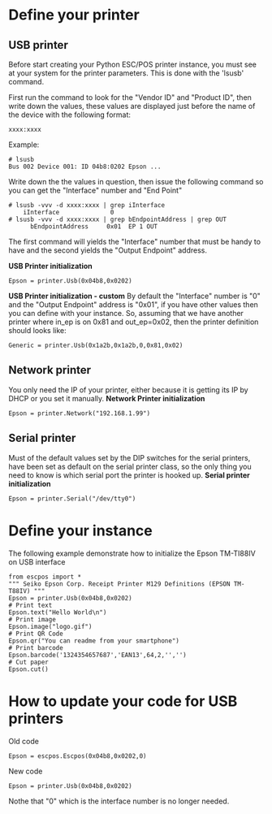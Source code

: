 # Define your printer #
## USB printer ##

Before start creating your Python ESC/POS printer instance, you must see at your system for the printer parameters. This is done with the 'lsusb' command.

First run the command to look for the "Vendor ID" and "Product ID", then write down the values, these values are displayed just before the name of the device with the following format:
```
xxxx:xxxx
```

Example:
```
# lsusb
Bus 002 Device 001: ID 04b8:0202 Epson ...
```

Write down the the values in question, then issue the following command so you can get the "Interface" number and "End Point"
```
# lsusb -vvv -d xxxx:xxxx | grep iInterface
    iInterface              0
# lsusb -vvv -d xxxx:xxxx | grep bEndpointAddress | grep OUT
      bEndpointAddress     0x01  EP 1 OUT
```

The first command will yields the "Interface" number that must be handy to have and the second yields the "Output Endpoint" address.

**USB Printer initialization**
```
Epson = printer.Usb(0x04b8,0x0202)
```

**USB Printer initialization - custom**
By default the "Interface" number is "0" and the "Output Endpoint" address is "0x01", if you have other values then you can define with your instance.
So, assuming that we have another printer where in\_ep is on 0x81 and out\_ep=0x02,
then the printer definition should looks like:
```
Generic = printer.Usb(0x1a2b,0x1a2b,0,0x81,0x02)
```

## Network printer ##
You only need the IP of your printer, either because it is getting its IP by DHCP or you set it manually.
**Network Printer initialization**
```
Epson = printer.Network("192.168.1.99")
```

## Serial printer ##
Must of the default values set by the DIP switches for the serial printers, have been set as default on the serial printer class, so the only thing you need to know is which serial port the printer is hooked up.
**Serial printer initialization**
```
Epson = printer.Serial("/dev/tty0")
```

# Define your instance #
The following example demonstrate how to initialize the Epson TM-TI88IV on USB interface
```
from escpos import *
""" Seiko Epson Corp. Receipt Printer M129 Definitions (EPSON TM-T88IV) """
Epson = printer.Usb(0x04b8,0x0202)
# Print text
Epson.text("Hello World\n")
# Print image
Epson.image("logo.gif")
# Print QR Code
Epson.qr("You can readme from your smartphone")
# Print barcode
Epson.barcode('1324354657687','EAN13',64,2,'','')
# Cut paper
Epson.cut()
```

# How to update your code for USB printers #
Old code
```
Epson = escpos.Escpos(0x04b8,0x0202,0)
```
New code
```
Epson = printer.Usb(0x04b8,0x0202)
```
Nothe that "0" which is the interface number is no longer needed.